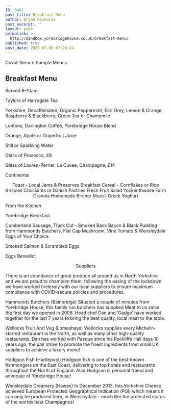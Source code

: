 ```yaml
---
ID: 3461
post_title: Breakfast Menu
author: Bryan Richards
post_excerpt: ""
layout: page
permalink: >
  http://sandbox.yorebridgehouse.co.uk/breakfast-menu/
published: true
post_date: 2020-07-08 07:24:24
---
```

<div class="section-title section-title-followed-by-content">

Covid-Secure Sample Menus
<h2 class="covid-menu-h2">Breakfast Menu</h2>
Served 8-10am

</div>
<div>
 <div class="row-has-bottom-border full-width-content-with-padding text-center">
<p class="menu-head"><span class="menu-strong">Taylors of Harrogate Tea </span></p>
<p class="sub-menu">Yorkshire, Decaffeinated, Organic Peppermint, Earl Grey, Lemon &amp; Orange, Raspberry &amp; Blackberry, Green Tea or Chamomile</p>
  <p><span class="menu-strong">Lontons, Darlington Coffee, Yorebridge House Blend</span></p>
  <p><span class="menu-strong">Orange, Apple or Grapefruit Juice</span></p>
  <p><span class="menu-strong">Still or Sparkling Water</span></p>
  <p><span class="menu-strong">Glass of Prosecco, £8</span></p>
  <p><span class="menu-strong">Glass of Lauren-Perrier, La Cuvee, Champagne, £14</span></p></div>

<div class="row-has-bottom-border full-width-content-with-padding text-center"><p><span class="menu-strong">Continental</span></p>
<p style="text-align: center;">Toast - Local Jams &amp; Preserves
Breakfast Cereal - Cornflakes or Rice Krispies
Croissants or Danish Pastries
Fresh Fruit Salad
Yockenthwaite Farm Granola
Homemade Bircher Muesli
Greek Yoghurt</p>
<p><span class="menu-strong">From the Kitchen</span></p>
<p class="menu-head"><span class="menu-strong">Yorebridge Breakfast</span></p>
<p class="sub-menu">Cumberland Sausage, Thick Cut - Smoked Back Bacon &amp; Black Pudding from Hammonds Butchers, Flat Cap Mushroom, Vine Tomato &amp; Wensleydale Eggs of Your Choice.</p>
<p><span class="menu-strong">Smoked Salmon &amp; Scrambled Eggs</span></p>
<p><span class="menu-strong">Eggs Benedict </span></p></div>
<div class="full-width-content-with-padding text-center"><p style="text-align: center;"><span class="menu-strong">Suppliers</span></p>
There is an abundance of great produce all around us in North Yorkshire and we are proud to champion them, following the easing of the lockdown we have worked tirelessly with our local suppliers to ensure maximum compliance with COVID-secure policies and procedures.
<p><span class="menu-strong">Hammonds Butchers (Bainbridge)</span>
Situated a couple of minutes from Yorebridge House, this family run butchers has supplied
Meat to us since the first day we opened in 2008.
Head chef Dan and ‘Gadge’ have worked together for the last 7 years to bring the best quality, local meat to the table.</p>
<p><span class="menu-strong">Wellocks Fruit And Veg (Lomeshaye)</span>
Wellocks supplies every Michelin-starred restaurant in the North, as well as many other high-quality restaurants.
Dan has worked with Pasque since his Rockliffe Hall days 10 years ago, the pair strive to promote the finest ingredients from small UK suppliers to achieve a luxury menu!</p>
<p><span class="menu-strong">Hodgson Fish (Hartlepool)</span>
Hodgson fish is one of the best-known fishmongers on the East Coast, delivering to top hotels and restaurants throughout the North of England.
Alan Hodgson is personal friend and advocate of Yorebridge House!</p>
<p><span class="menu-strong">Wensleydale Creamery (Hawes)</span>
In December 2013, this Yorkshire Cheese achieved European Protected Geographical Indication (PGI) which means it can only be produced here, in Wensleydale – much like the protected status of the worlds best Champagnes!</p>
</div>
</div>